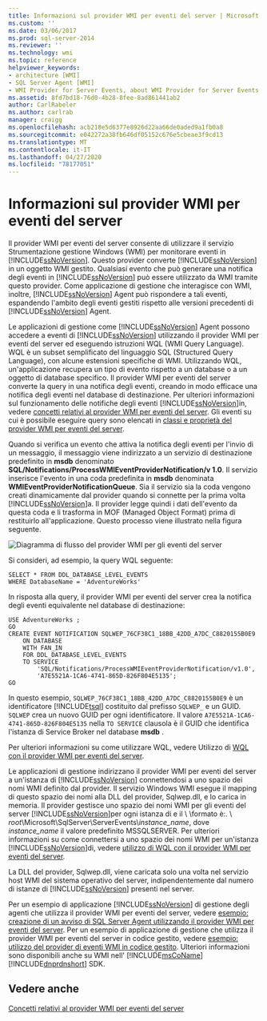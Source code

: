 ```yaml
---
title: Informazioni sul provider WMI per eventi del server | Microsoft Docs
ms.custom: ''
ms.date: 03/06/2017
ms.prod: sql-server-2014
ms.reviewer: ''
ms.technology: wmi
ms.topic: reference
helpviewer_keywords:
- architecture [WMI]
- SQL Server Agent [WMI]
- WMI Provider for Server Events, about WMI Provider for Server Events
ms.assetid: 8fd7bd18-76d0-4b28-8fee-8ad861441ab2
author: CarlRabeler
ms.author: carlrab
manager: craigg
ms.openlocfilehash: acb218e5d6377e8926d22aa66de0aded9a1fb0a8
ms.sourcegitcommit: e042272a38fb646df05152c676e5cbeae3f9cd13
ms.translationtype: MT
ms.contentlocale: it-IT
ms.lasthandoff: 04/27/2020
ms.locfileid: "78177051"
---
```

# <a name="understanding-the-wmi-provider-for-server-events"></a>Informazioni sul provider WMI per eventi del server
  Il provider WMI per eventi del server consente di utilizzare il servizio Strumentazione gestione Windows (WMI) per monitorare eventi in [!INCLUDE[ssNoVersion](../../includes/ssnoversion-md.md)]. Questo provider converte [!INCLUDE[ssNoVersion](../../includes/ssnoversion-md.md)] in un oggetto WMI gestito. Qualsiasi evento che può generare una notifica degli eventi in [!INCLUDE[ssNoVersion](../../includes/ssnoversion-md.md)] può essere utilizzato da WMI tramite questo provider. Come applicazione di gestione che interagisce con WMI, inoltre, [!INCLUDE[ssNoVersion](../../includes/ssnoversion-md.md)] Agent può rispondere a tali eventi, espandendo l'ambito degli eventi gestiti rispetto alle versioni precedenti di [!INCLUDE[ssNoVersion](../../includes/ssnoversion-md.md)] Agent.

 Le applicazioni di gestione come [!INCLUDE[ssNoVersion](../../includes/ssnoversion-md.md)] Agent possono accedere a eventi di [!INCLUDE[ssNoVersion](../../includes/ssnoversion-md.md)] utilizzando il provider WMI per eventi del server ed eseguendo istruzioni WQL (WMI Query Language). WQL è un subset semplificato del linguaggio SQL (Structured Query Language), con alcune estensioni specifiche di WMI. Utilizzando WQL, un'applicazione recupera un tipo di evento rispetto a un database o a un oggetto di database specifico. Il provider WMI per eventi del server converte la query in una notifica degli eventi, creando in modo efficace una notifica degli eventi nel database di destinazione. Per ulteriori informazioni sul funzionamento delle notifiche degli eventi [!INCLUDE[ssNoVersion](../../includes/ssnoversion-md.md)]in, vedere [concetti relativi al provider WMI per eventi del server](https://technet.microsoft.com/library/ms180560.aspx). Gli eventi su cui è possibile eseguire query sono elencati in [classi e proprietà del provider WMI per eventi del server](../../relational-databases/wmi-provider-server-events/wmi-provider-for-server-events-classes-and-properties.md).

 Quando si verifica un evento che attiva la notifica degli eventi per l'invio di un messaggio, il messaggio viene indirizzato a un servizio di destinazione predefinito in **msdb** denominato **SQL/Notifications/ProcessWMIEventProviderNotification/v 1.0**. Il servizio inserisce l'evento in una coda predefinita in **msdb** denominata **WMIEventProviderNotificationQueue**. Sia il servizio sia la coda vengono creati dinamicamente dal provider quando si connette per la prima volta [!INCLUDE[ssNoVersion](../../includes/ssnoversion-md.md)]a. Il provider legge quindi i dati dell'evento da questa coda e li trasforma in MOF (Managed Object Format) prima di restituirlo all'applicazione. Questo processo viene illustrato nella figura seguente.

 ![Diagramma di flusso del provider WMI per gli eventi del server](../../../2014/database-engine/dev-guide/media/wmi-provider-functional-spec.gif "Diagramma di flusso del provider WMI per gli eventi del server")

 Si consideri, ad esempio, la query WQL seguente:

```
SELECT * FROM DDL_DATABASE_LEVEL_EVENTS
WHERE DatabaseName = 'AdventureWorks'
```

 In risposta alla query, il provider WMI per eventi del server crea la notifica degli eventi equivalente nel database di destinazione:

```
USE AdventureWorks ;
GO
CREATE EVENT NOTIFICATION SQLWEP_76CF38C1_18BB_42DD_A7DC_C8820155B0E9
    ON DATABASE
    WITH FAN_IN
    FOR DDL_DATABASE_LEVEL_EVENTS
    TO SERVICE
        'SQL/Notifications/ProcessWMIEventProviderNotification/v1.0', 
        'A7E5521A-1CA6-4741-865D-826F804E5135';
GO
```

 In questo esempio, `SQLWEP_76CF38C1_18BB_42DD_A7DC_C8820155B0E9` è un identificatore [!INCLUDE[tsql](../../includes/tsql-md.md)] costituito dal prefisso `SQLWEP_` e un GUID. `SQLWEP` crea un nuovo GUID per ogni identificatore. Il valore `A7E5521A-1CA6-4741-865D-826F804E5135` nella `TO SERVICE` clausola è il GUID che identifica l'istanza di Service Broker nel database **msdb** .

 Per ulteriori informazioni su come utilizzare WQL, vedere Utilizzo di [WQL con il provider WMI per eventi del server](https://technet.microsoft.com/library/ms180524\(v=sql.105\).aspx).

 Le applicazioni di gestione indirizzano il provider WMI per eventi del server a un'istanza di [!INCLUDE[ssNoVersion](../../includes/ssnoversion-md.md)] connettendosi a uno spazio dei nomi WMI definito dal provider. Il servizio Windows WMI esegue il mapping di questo spazio dei nomi alla DLL del provider, Sqlwep.dll, e lo carica in memoria. Il provider gestisce uno spazio dei nomi WMI per gli eventi del server [!INCLUDE[ssNoVersion](../../includes/ssnoversion-md.md)]per ogni istanza di e il \\ \\formato è:. \\ *root*\Microsoft\SqlServer\ServerEvents\\*instance_name*, dove *instance_name* il valore predefinito MSSQLSERVER. Per ulteriori informazioni su come connettersi a uno spazio dei nomi WMI per un'istanza [!INCLUDE[ssNoVersion](../../includes/ssnoversion-md.md)]di, vedere [utilizzo di WQL con il provider WMI per eventi del server](https://technet.microsoft.com/library/ms180524\(v=sql.105\).aspx).

 La DLL del provider, Sqlwep.dll, viene caricata solo una volta nel servizio host WMI del sistema operativo del server, indipendentemente dal numero di istanze di [!INCLUDE[ssNoVersion](../../includes/ssnoversion-md.md)] presenti nel server.

 Per un esempio di applicazione [!INCLUDE[ssNoVersion](../../includes/ssnoversion-md.md)] di gestione degli agenti che utilizza il provider WMI per eventi del server, vedere [esempio: creazione di un avviso di SQL Server Agent utilizzando il provider WMI per eventi del server](https://technet.microsoft.com/library/ms186385.aspx). Per un esempio di applicazione di gestione che utilizza il provider WMI per eventi del server in codice gestito, vedere [esempio: utilizzo del provider di eventi WMI in codice gestito](https://technet.microsoft.com/library/ms179315.aspx). Ulteriori informazioni sono disponibili anche su WMI nell' [!INCLUDE[msCoName](../../includes/msconame-md.md)] [!INCLUDE[dnprdnshort](../../includes/dnprdnshort-md.md)] SDK.

## <a name="see-also"></a>Vedere anche
 [Concetti relativi al provider WMI per eventi del server](https://technet.microsoft.com/library/ms180560.aspx)


